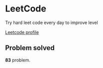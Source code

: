 # LeetCode

Try hard leet code every day to improve level

[ Leetcode profile ](https://leetcode.com/u/orgball2608/)

## Problem solved

**83** problem.
